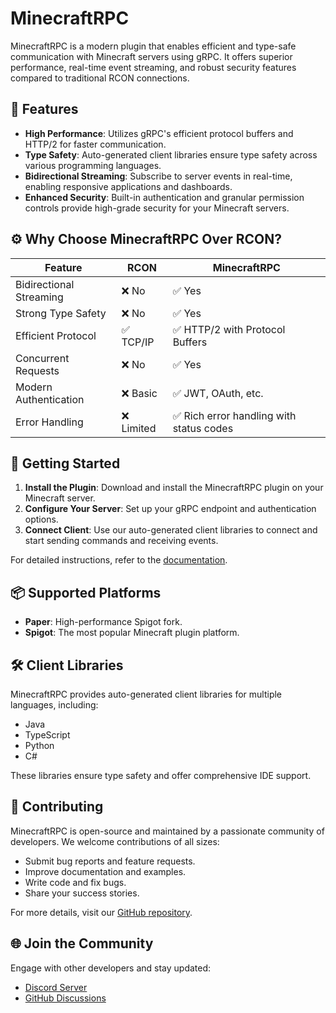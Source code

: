 # MinecraftRPC

MinecraftRPC is a modern plugin that enables efficient and type-safe communication with Minecraft servers using gRPC. It offers superior performance, real-time event streaming, and robust security features compared to traditional RCON connections.

## 🚀 Features

* **High Performance**: Utilizes gRPC's efficient protocol buffers and HTTP/2 for faster communication.
* **Type Safety**: Auto-generated client libraries ensure type safety across various programming languages.
* **Bidirectional Streaming**: Subscribe to server events in real-time, enabling responsive applications and dashboards.
* **Enhanced Security**: Built-in authentication and granular permission controls provide high-grade security for your Minecraft servers.

## ⚙️ Why Choose MinecraftRPC Over RCON?

| Feature                 | RCON      | MinecraftRPC                            |
| ----------------------- | --------- | --------------------------------------- |
| Bidirectional Streaming | ❌ No      | ✅ Yes                                   |
| Strong Type Safety      | ❌ No      | ✅ Yes                                   |
| Efficient Protocol      | ✅ TCP/IP  | ✅ HTTP/2 with Protocol Buffers          |
| Concurrent Requests     | ❌ No      | ✅ Yes                                   |
| Modern Authentication   | ❌ Basic   | ✅ JWT, OAuth, etc.                      |
| Error Handling          | ❌ Limited | ✅ Rich error handling with status codes |

## 🧩 Getting Started

1. **Install the Plugin**: Download and install the MinecraftRPC plugin on your Minecraft server.
2. **Configure Your Server**: Set up your gRPC endpoint and authentication options.
3. **Connect Client**: Use our auto-generated client libraries to connect and start sending commands and receiving events.

For detailed instructions, refer to the [documentation](https://minecraftrpc.yplugins.com/docs).

## 📦 Supported Platforms

* **Paper**: High-performance Spigot fork.
* **Spigot**: The most popular Minecraft plugin platform.

## 🛠️ Client Libraries

MinecraftRPC provides auto-generated client libraries for multiple languages, including:

* Java
* TypeScript
* Python
* C#

These libraries ensure type safety and offer comprehensive IDE support.

## 🤝 Contributing

MinecraftRPC is open-source and maintained by a passionate community of developers. We welcome contributions of all sizes:

* Submit bug reports and feature requests.
* Improve documentation and examples.
* Write code and fix bugs.
* Share your success stories.

For more details, visit our [GitHub repository](https://github.com/YPlugins/MinecraftRPC).

## 🌐 Join the Community

Engage with other developers and stay updated:

* [Discord Server](https://discord.gg/minecraftrpc)
* [GitHub Discussions](https://github.com/YPlugins/MinecraftRPC/discussions)
